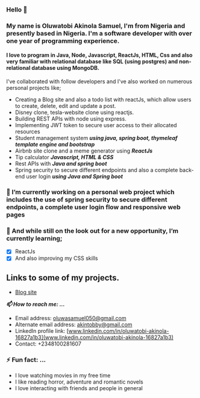 ### Hello 👋

### My name is Oluwatobi Akinola Samuel, I'm from Nigeria and presently based in Nigeria. I'm a software developer with over one year of programming experience. 
#### I love to program in Java, Node, Javascript, ReactJs, HTML, Css and also very familiar with relational database like SQL (using postgres) and non-relational database using MongoDB.
I've collaborated with follow developers and I've also worked on numerous personal projects like;

- Creating a Blog site and also a todo list with reactJs, which allow users to create, delete, edit and update a post. 
- Disney clone, tesla-website clone using reactjs.
- Building REST APIs with node using express.
- Implementing JWT token to secure user access to their allocated resources
- Student management system ***using java, spring boot, thymeleaf template engine and bootstrap***
- Airbnb site clone and a meme generator using ***ReactJs***
- Tip calculator ***Javascript, HTML & CSS***
- Rest APIs with ***Java and spring boot***
- Spring security to secure different endpoints and also a complete back-end user login ***using Java and Spring boot***

### 🔭 I’m currently working on a personal web project which includes the use of spring security to secure different endpoints, a complete user login flow and responsive web pages
### 🌱 And while still on the look out for a new opportunity, I’m currently learning;
- [x] ReactJs
- [x] And also improving my CSS skills

## Links to some of my projects.
- [Blog site](https://incandescent-tarsier-6f3ddb.netlify.app)

 ***📫 How to reach me: ...***
 - Email address: [oluwasamuel050@gmail.com](oluwasamuel050@gmail.com)
 - Alternate email address: [akintobby@gmail.com](akintobby@gmail.com)
 - LinkedIn profile link: [www.linkedin.com/in/oluwatobi-akinola-16827a1b3](www.linkedin.com/in/oluwatobi-akinola-16827a1b3)
 - Contact: +2348100281607

### ⚡ Fun fact: ...
- I love watching movies in my free time
- I like reading horror, adventure and romantic novels
- I love interacting with friends and people in general
